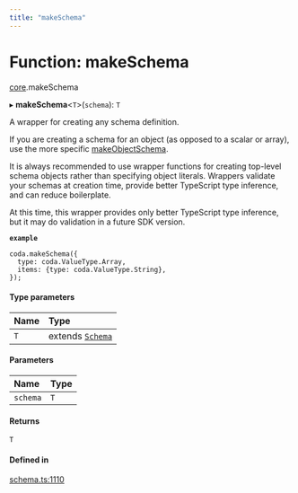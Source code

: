```yaml
---
title: "makeSchema"
---
```

# Function: makeSchema

[core](../modules/core.md).makeSchema

▸ **makeSchema**<`T`\>(`schema`): `T`

A wrapper for creating any schema definition.

If you are creating a schema for an object (as opposed to a scalar or array),
use the more specific [makeObjectSchema](core.makeObjectSchema.md).

It is always recommended to use wrapper functions for creating top-level schema
objects rather than specifying object literals. Wrappers validate your schemas
at creation time, provide better TypeScript type inference, and can reduce
boilerplate.

At this time, this wrapper provides only better TypeScript type inference,
but it may do validation in a future SDK version.

**`example`**
```
coda.makeSchema({
  type: coda.ValueType.Array,
  items: {type: coda.ValueType.String},
});
```

#### Type parameters

| Name | Type |
| :------ | :------ |
| `T` | extends [`Schema`](../types/core.Schema.md) |

#### Parameters

| Name | Type |
| :------ | :------ |
| `schema` | `T` |

#### Returns

`T`

#### Defined in

[schema.ts:1110](https://github.com/coda/packs-sdk/blob/main/schema.ts#L1110)
